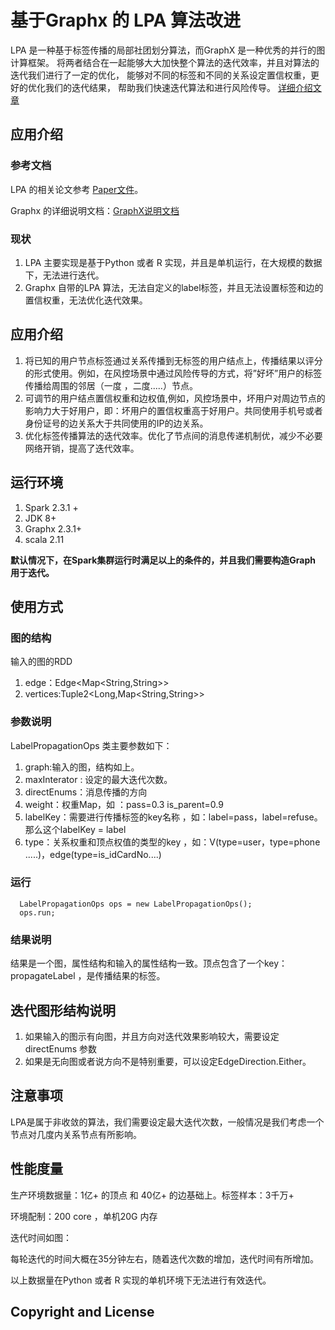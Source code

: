 
# 基于Graphx 的 LPA 算法改进
LPA 是一种基于标签传播的局部社团划分算法，而GraphX 是一种优秀的并行的图计算框架。
将两者结合在一起能够大大加快整个算法的迭代效率，并且对算法的迭代我们进行了一定的优化，
能够对不同的标签和不同的关系设定置信权重，更好的优化我们的迭代结果，
帮助我们快速迭代算法和进行风险传导。
[详细介绍文章](https://mp.weixin.qq.com/s/JcvPa2EZvk_N4iRD2MQmwg)

## 应用介绍
### 参考文档
LPA 的相关论文参考 [Paper文件](https://github.com/wuba/LPA-Detector/blob/master/paper/LPA.pdf)。

Graphx 的详细说明文档：[GraphX说明文档](http://spark.apache.org/)

### 现状
1. LPA 主要实现是基于Python 或者 R 实现，并且是单机运行，在大规模的数据下，无法进行迭代。
2. Graphx 自带的LPA 算法，无法自定义的label标签，并且无法设置标签和边的置信权重，无法优化迭代效果。

 
## 应用介绍
1. 将已知的用户节点标签通过关系传播到无标签的用户结点上，传播结果以评分的形式使用。例如，在风控场景中通过风险传导的方式，将”好坏”用户的标签传播给周围的邻居（一度 ，二度.....）节点。
2. 可调节的用户结点置信权重和边权值,例如，风控场景中，坏用户对周边节点的影响力大于好用户，即：坏用户的置信权重高于好用户。共同使用手机号或者身份证号的边关系大于共同使用的IP的边关系。
3. 优化标签传播算法的迭代效率。优化了节点间的消息传递机制优，减少不必要网络开销，提高了迭代效率。

## 运行环境
1. Spark 2.3.1 +
2. JDK 8+
3. Graphx 2.3.1+
4. scala 2.11

**默认情况下，在Spark集群运行时满足以上的条件的，并且我们需要构造Graph 用于迭代。**

## 使用方式
### 图的结构
输入的图的RDD
1. edge：Edge\<Map\<String,String\>\>
2. vertices:Tuple2\<Long,Map\<String,String\>\>
 
### 参数说明
LabelPropagationOps 类主要参数如下：
1. graph:输入的图，结构如上。
2. maxInterator : 设定的最大迭代次数。
3. directEnums：消息传播的方向
4. weight：权重Map，如 ：pass=0.3 is_parent=0.9
5. labelKey：需要进行传播标签的key名称 ，如：label=pass，label=refuse。那么这个labelKey = label
6. type：关系权重和顶点权值的类型的key ，如：V(type=user，type=phone .....)，edge(type=is_idCardNo....)

### 运行
```
  LabelPropagationOps ops = new LabelPropagationOps();
  ops.run;
```
### 结果说明
结果是一个图，属性结构和输入的属性结构一致。顶点包含了一个key：propagateLabel ，是传播结果的标签。


## 迭代图形结构说明
1. 如果输入的图示有向图，并且方向对迭代效果影响较大，需要设定directEnums 参数
2. 如果是无向图或者说方向不是特别重要，可以设定EdgeDirection.Either。

## 注意事项
LPA是属于非收敛的算法，我们需要设定最大迭代次数，一般情况是我们考虑一个节点对几度内关系节点有所影响。


## 性能度量
生产环境数据量：1亿+ 的顶点  和 40亿+ 的边基础上。标签样本：3千万+ 

环境配制：200 core ，单机20G 内存

迭代时间如图：


每轮迭代的时间大概在35分钟左右，随着迭代次数的增加，迭代时间有所增加。


以上数据量在Python 或者 R 实现的单机环境下无法进行有效迭代。

## Copyright and License











 



